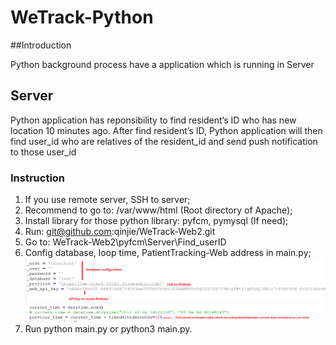 # WeTrack-Python

##Introduction

Python background process have a application which is running in Server 
    
## Server

Python application has reponsibility to find resident’s ID who has new location 10 minutes ago. After find resident’s ID, Python application will then find user_id who are relatives of the resident_id and send push notification to those user_id

### Instruction

1.	If you use remote server, SSH to server;
2.	Recommend to go to: /var/www/html (Root directory of Apache);
3.	Install library for those python library: pyfcm, pymysql (If need);
4.	Run: git@github.com:qinjie/WeTrack-Web2.git
5.	Go to: WeTrack-Web2\pyfcm\Server\Find_userID
6.	Config database, loop time, PatientTracking-Web address in main.py;
	<br> ![Config Image](https://github.com/qinjie/WeTrack-Web2/blob/hiepBH/pyfcm/Img/W1.PNG)
	<br> ![Config Image](https://github.com/qinjie/WeTrack-Web2/blob/hiepBH/pyfcm/Img/W2.PNG)
7.	Run python main.py or python3 main.py.
